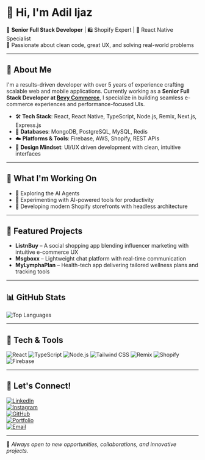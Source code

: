 # 👋 Hi, I'm Adil Ijaz

🎯 **Senior Full Stack Developer** | 🛍️ Shopify Expert | 📱 React Native Specialist  
🧠 Passionate about clean code, great UX, and solving real-world problems

---

## 🚀 About Me

I'm a results-driven developer with over 5 years of experience crafting scalable web and mobile applications. Currently working as a **Senior Full Stack Developer at [Bevy Commerce](https://www.bevycommerce.com/)**, I specialize in building seamless e-commerce experiences and performance-focused UIs.

- 🛠️ **Tech Stack**: React, React Native, TypeScript, Node.js, Remix, Next.js, Express.js  
- 💾 **Databases**: MongoDB, PostgreSQL, MySQL, Redis  
- ☁️ **Platforms & Tools**: Firebase, AWS, Shopify, REST APIs  
- 🎨 **Design Mindset**: UI/UX driven development with clean, intuitive interfaces

---

## 🧩 What I'm Working On

- 🚧 Exploring the AI Agents
- 🧪 Experimenting with AI-powered tools for productivity  
- 📱 Developing modern Shopify storefronts with headless architecture

---

## 📌 Featured Projects

- **ListnBuy** – A social shopping app blending influencer marketing with intuitive e-commerce UX  
- **Msgboxx** – Lightweight chat platform with real-time communication  
- **MyLymphaPlan** – Health-tech app delivering tailored wellness plans and tracking tools  

---

## 📊 GitHub Stats

![Top Languages](https://github-readme-stats.vercel.app/api/top-langs/?username=adilijaz&layout=compact&theme=radical)

---

## 🧠 Tech & Tools

![React](https://img.shields.io/badge/-React-61DAFB?logo=react&logoColor=white&style=for-the-badge)
![TypeScript](https://img.shields.io/badge/-TypeScript-3178C6?logo=typescript&logoColor=white&style=for-the-badge)
![Node.js](https://img.shields.io/badge/-Node.js-339933?logo=node.js&logoColor=white&style=for-the-badge)
![Tailwind CSS](https://img.shields.io/badge/-Tailwind-06B6D4?logo=tailwindcss&logoColor=white&style=for-the-badge)
![Remix](https://img.shields.io/badge/-Remix-000000?logo=remix&logoColor=white&style=for-the-badge)
![Shopify](https://img.shields.io/badge/-Shopify-96bf48?logo=shopify&logoColor=white&style=for-the-badge)
![Firebase](https://img.shields.io/badge/-Firebase-FFCA28?logo=firebase&logoColor=white&style=for-the-badge)

---

## 🤝 Let's Connect!

[![LinkedIn](https://img.shields.io/badge/LinkedIn-0A66C2?style=for-the-badge&logo=linkedin&logoColor=white)](https://www.linkedin.com/in/website-mobileapp-developer)  
[![Instagram](https://img.shields.io/badge/Instagram-E4405F?style=for-the-badge&logo=instagram&logoColor=white)](https://www.instagram.com/adil.developer)  
[![GitHub](https://img.shields.io/badge/GitHub-181717?style=for-the-badge&logo=github&logoColor=white)](https://github.com/adilijaz)  
[![Portfolio](https://img.shields.io/badge/Portfolio-000?style=for-the-badge&logo=vercel&logoColor=white)](https://portfolio-adil-gamma.vercel.app/)  
[![Email](https://img.shields.io/badge/Email-D14836?style=for-the-badge&logo=gmail&logoColor=white)](mailto:adilijaz.002+portfolio@gmail.com)  


---

📌 _Always open to new opportunities, collaborations, and innovative projects._



<!---
- 👋 Hi, I’m @adilijaz
- 👀 I’m interested in Website and Hybird Mobile Development
- 🌱 I’m working as a MERN stack Developer and also Python Developer.
adilijaz/adilijaz is a ✨ special ✨ repository because its `README.md` (this file) appears on your GitHub profile.
You can click the Preview link to take a look at your changes.
--->
